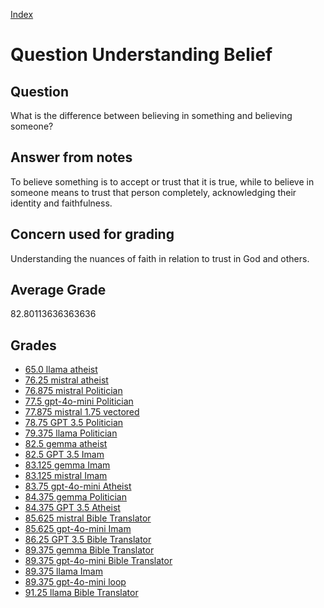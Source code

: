 
[Index](../../index.md)
# Question Understanding Belief
## Question
What is the difference between believing in something and believing someone?

## Answer from notes
To believe something is to accept or trust that it is true, while to believe in someone means to trust that person completely, acknowledging their identity and faithfulness.

## Concern used for grading
Understanding the nuances of faith in relation to trust in God and others.

## Average Grade
82.80113636363636

## Grades
 * [65.0 llama atheist](../answers/llama_atheist/Understanding_Belief.md)
 * [76.25 mistral atheist](../answers/mistral_atheist/Understanding_Belief.md)
 * [76.875 mistral Politician](../answers/mistral_Politician/Understanding_Belief.md)
 * [77.5 gpt-4o-mini Politician](../answers/gpt-4o-mini_Politician/Understanding_Belief.md)
 * [77.875 mistral 1.75 vectored](../answers/mistral_1.75_vectored/Understanding_Belief.md)
 * [78.75 GPT 3.5 Politician](../answers/GPT_3.5_Politician/Understanding_Belief.md)
 * [79.375 llama Politician](../answers/llama_Politician/Understanding_Belief.md)
 * [82.5 gemma atheist](../answers/gemma_atheist/Understanding_Belief.md)
 * [82.5 GPT 3.5 Imam](../answers/GPT_3.5_Imam/Understanding_Belief.md)
 * [83.125 gemma Imam](../answers/gemma_Imam/Understanding_Belief.md)
 * [83.125 mistral Imam](../answers/mistral_Imam/Understanding_Belief.md)
 * [83.75 gpt-4o-mini Atheist](../answers/gpt-4o-mini_Atheist/Understanding_Belief.md)
 * [84.375 gemma Politician](../answers/gemma_Politician/Understanding_Belief.md)
 * [84.375 GPT 3.5 Atheist](../answers/GPT_3.5_Atheist/Understanding_Belief.md)
 * [85.625 mistral Bible Translator](../answers/mistral_Bible_Translator/Understanding_Belief.md)
 * [85.625 gpt-4o-mini Imam](../answers/gpt-4o-mini_Imam/Understanding_Belief.md)
 * [86.25 GPT 3.5 Bible Translator](../answers/GPT_3.5_Bible_Translator/Understanding_Belief.md)
 * [89.375 gemma Bible Translator](../answers/gemma_Bible_Translator/Understanding_Belief.md)
 * [89.375 gpt-4o-mini Bible Translator](../answers/gpt-4o-mini_Bible_Translator/Understanding_Belief.md)
 * [89.375 llama Imam](../answers/llama_Imam/Understanding_Belief.md)
 * [89.375 gpt-4o-mini loop](../answers/gpt-4o-mini_loop/Understanding_Belief.md)
 * [91.25 llama Bible Translator](../answers/llama_Bible_Translator/Understanding_Belief.md)
